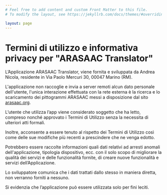 ```yaml
---
# Feel free to add content and custom Front Matter to this file.
# To modify the layout, see https://jekyllrb.com/docs/themes/#overriding-theme-defaults

layout: page
---
```


# Termini di utilizzo e informativa privacy per "ARASAAC Translator" 

L’Applicazione ARASAAC Translator, viene fornita e sviluppata da Andrea Nicola, residente in Via Paolo Mercuri 30, 00047 Marino (RM).

L'applicazione non raccoglie e invia a server remoti alcun dato personale dell'utente, l'unica interazione effettuata con la rete esterna è la ricerca e lo scaricamento dei pittogrammi ARASAAC messi a disposizione dal sito [arasaac.org](https://arasaac.org). 

L’utente che utilizza l’app viene considerato soggetto che ha letto, compreso nonché approvato i Termini di Utilizzo senza la necessita di ulteriori atti formali. 

Inoltre, acconsente a essere tenuto al rispetto dei Termini di Utilizzo così come delle sue modifiche più recenti a prescindere che ne venga edotto. 

Potrebbero essere raccolte informazioni quali dati relativi ad arresti anomali dell'applicazione, tipologia dispositivo, ecc. con il solo scopo di migliorare la qualità dei servizi e delle funzionalità fornite, di creare nuove funzionalità e servizi dell’Applicazione. 

Lo sviluppatore comunica che i dati trattati dallo stesso in maniera diretta, non verranno forniti a nessuno. 

Si evidenzia che l’applicazione può essere utilizzata solo per fini leciti.
